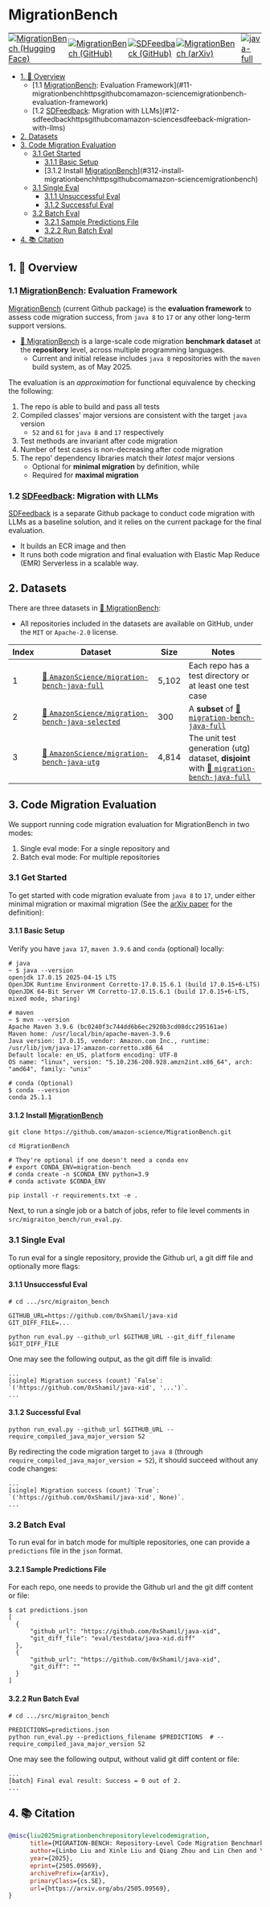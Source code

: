 # MigrationBench
<table>
  <tr>
    <td style="padding: 0;">
      <a href="https://huggingface.co/collections/AmazonScience/migrationbench-68125452fc21a4564b92b6c3">
        <img src="https://img.shields.io/badge/-🤗 MigrationBench-4d5eff?style=flatten&labelColor" alt="MigrationBench (Hugging Face)">
      </a>
    </td>
    <td style="padding: 0;">
      <a href="https://github.com/amazon-science/MigrationBench">
        <img src="https://img.shields.io/badge/MigrationBench-000000?style=flatten&logo=github" alt="MigrationBench (GitHub)">
      </a>
    </td>
    <td style="padding: 0;">
      <a href="https://github.com/amazon-science/SDFeedback">
        <img src="https://img.shields.io/badge/SDFeedback-000000?style=flatten&logo=github&logoColor=white" alt="SDFeedback (GitHub)">
      </a>
    </td>
    <td style="padding: 0;">
      <a href="https://arxiv.org/abs/2505.09569">
        <img src="https://img.shields.io/badge/arXiv-2505.09569-b31b1b.svg?style=flatten" alt="MigrationBench (arXiv)">
      </a>
    </td>
    <td style="padding: 0; padding-left: 10px; vertical-align: middle;">
      <a href="https://huggingface.co/datasets/AmazonScience/migration-bench-java-full">
        <img src="https://img.shields.io/badge/-🤗 java--full-8a98ff?style=flat&labelColor" alt="java-full">
      </a>
    </td>
    <td style="padding: 0; vertical-align: middle;">
      <a href="https://huggingface.co/datasets/AmazonScience/migration-bench-java-selected">
        <img src="https://img.shields.io/badge/-🤗 java--selected-8a98ff?style=flat&labelColor" alt="java-selected">
      </a>
    </td>
    <td style="padding: 0; vertical-align: middle;">
      <a href="https://huggingface.co/datasets/AmazonScience/migration-bench-java-utg">
        <img src="https://img.shields.io/badge/-🤗 java--utg-8a98ff?style=flat&labelColor" alt="java-utg">
      </a>
    </td>
  </tr>
</table>

<!-- toc -->

- [1. 📖 Overview](#1-%F0%9F%93%96-overview)
  * [1.1 [MigrationBench](https://github.com/amazon-science/MigrationBench): Evaluation Framework](#11-migrationbenchhttpsgithubcomamazon-sciencemigrationbench-evaluation-framework)
  * [1.2 [SDFeedback](https://github.com/amazon-science/SDFeeback): Migration with LLMs](#12-sdfeedbackhttpsgithubcomamazon-sciencesdfeeback-migration-with-llms)
- [2. Datasets](#2-datasets)
- [3. Code Migration Evaluation](#3-code-migration-evaluation)
  * [3.1 Get Started](#31-get-started)
    + [3.1.1 Basic Setup](#311-basic-setup)
    + [3.1.2 Install [MigrationBench](https://github.com/amazon-science/MigrationBench)](#312-install-migrationbenchhttpsgithubcomamazon-sciencemigrationbench)
  * [3.1 Single Eval](#31-single-eval)
    + [3.1.1 Unsuccessful Eval](#311-unsuccessful-eval)
    + [3.1.2 Successful Eval](#312-successful-eval)
  * [3.2 Batch Eval](#32-batch-eval)
    + [3.2.1 Sample Predictions File](#321-sample-predictions-file)
    + [3.2.2 Run Batch Eval](#322-run-batch-eval)
- [4. 📚 Citation](#4-%F0%9F%93%9A-citation)

<!-- tocstop -->

## 1. 📖 Overview

### 1.1 [MigrationBench](https://github.com/amazon-science/MigrationBench): Evaluation Framework

[MigrationBench](https://github.com/amazon-science/MigrationBench)
(current Github package)
is the **evaluation framework** to assess code migration success,
from `java 8` to `17` or any other long-term support versions.

- [🤗 MigrationBench](https://huggingface.co/collections/AmazonScience/migrationbench-68125452fc21a4564b92b6c3)
is a large-scale code migration **benchmark dataset** at the **repository** level,
across multiple programming languages.
    * Current and initial release includes `java 8` repositories with the `maven` build system, as of May 2025.

The evaluation is an *approximation* for functional equivalence by checking the following:
1. The repo is able to build and pass all tests
1. Compiled classes' major versions are consistent with the target `java` version
   - `52` and `61` for `java 8` and `17` respectively
1. Test methods are invariant after code migration
1. Number of test cases is non-decreasing after code migration
1. The repo' dependency libraries match their *latest* major versions
   - Optional for **minimal migration** by definition, while
   - Required for **maximal migration**


### 1.2 [SDFeedback](https://github.com/amazon-science/SDFeeback): Migration with LLMs

[SDFeedback](https://github.com/amazon-science/SDFeeback)
is a separate Github package to conduct code migration with LLMs as a baseline solution,
and it relies on the current package for the final evaluation.
- It builds an ECR image and then
- It runs both code migration and final evaluation with Elastic Map Reduce (EMR) Serverless in a scalable way.


## 2. Datasets

There are three datasets in [🤗 MigrationBench](https://huggingface.co/collections/AmazonScience/migrationbench-68125452fc21a4564b92b6c3):
- All repositories included in the datasets are available on GitHub, under the `MIT` or `Apache-2.0` license.

| Index | Dataset                                       | Size  | Notes                                                                                               |
|-------|-----------------------------------------------|-------|-----------------------------------------------------------------------------------------------------|
| 1     | [🤗 `AmazonScience/migration-bench-java-full`](https://huggingface.co/datasets/AmazonScience/migration-bench-java-full)         | 5,102 | Each repo has a test directory or at least one test case                              |
| 2     | [🤗 `AmazonScience/migration-bench-java-selected`](https://huggingface.co/datasets/AmazonScience/migration-bench-java-selected) |   300 | A **subset** of [🤗 `migration-bench-java-full`](https://huggingface.co/datasets/AmazonScience/migration-bench-java-full)                                          |
| 3     | [🤗 `AmazonScience/migration-bench-java-utg`](https://huggingface.co/datasets/AmazonScience/migration-bench-java-utg)           | 4,814 | The unit test generation (utg) dataset, **disjoint** with [🤗 `migration-bench-java-full`](https://huggingface.co/datasets/AmazonScience/migration-bench-java-full)|


## 3. Code Migration Evaluation

We support running code migration evaluation for MigrationBench in two modes:
1. Single eval mode: For a single repository and
2. Batch eval mode: For multiple repositories


### 3.1 Get Started

To get started with code migration evaluate from `java 8` to `17`,
under either minimal migration or maximal migration
(See the [arXiv paper](https://arxiv.org/abs/2505.09569) for the definition):

#### 3.1.1 Basic Setup

Verify you have `java 17`, `maven 3.9.6` and `conda` (optional) locally:

```
# java
~ $ java --version
openjdk 17.0.15 2025-04-15 LTS
OpenJDK Runtime Environment Corretto-17.0.15.6.1 (build 17.0.15+6-LTS)
OpenJDK 64-Bit Server VM Corretto-17.0.15.6.1 (build 17.0.15+6-LTS, mixed mode, sharing)
```

```
# maven
~ $ mvn --version
Apache Maven 3.9.6 (bc0240f3c744dd6b6ec2920b3cd08dcc295161ae)
Maven home: /usr/local/bin/apache-maven-3.9.6
Java version: 17.0.15, vendor: Amazon.com Inc., runtime: /usr/lib/jvm/java-17-amazon-corretto.x86_64
Default locale: en_US, platform encoding: UTF-8
OS name: "linux", version: "5.10.236-208.928.amzn2int.x86_64", arch: "amd64", family: "unix"
```

```
# conda (Optional)
$ conda --version
conda 25.1.1
```

#### 3.1.2 Install [MigrationBench](https://github.com/amazon-science/MigrationBench)

```
git clone https://github.com/amazon-science/MigrationBench.git

cd MigrationBench

# They're optional if one doesn't need a conda env
# export CONDA_ENV=migration-bench
# conda create -n $CONDA_ENV python=3.9
# conda activate $CONDA_ENV

pip install -r requirements.txt -e .
```

Next,
to run a single job or a batch of jobs,
refer to file level comments in `src/migraiton_bench/run_eval.py`.


### 3.1 Single Eval

To run eval for a single repository,
provide the Github url,
a git diff file and optionally more flags:


#### 3.1.1 Unsuccessful Eval
```
# cd .../src/migraiton_bench

GITHUB_URL=https://github.com/0xShamil/java-xid
GIT_DIFF_FILE=...

python run_eval.py --github_url $GITHUB_URL --git_diff_filename $GIT_DIFF_FILE
```

One may see the following output,
as the git diff file is invalid:

```
...
[single] Migration success (count) `False`: `('https://github.com/0xShamil/java-xid', '...')`.
...
```

#### 3.1.2 Successful Eval

```
python run_eval.py --github_url $GITHUB_URL --require_compiled_java_major_version 52
```

By redirecting the code migration target to `java 8`
(through `require_compiled_java_major_version = 52`),
it should succeed without any code changes:

```
...
[single] Migration success (count) `True`: `('https://github.com/0xShamil/java-xid', None)`.
...
```


### 3.2 Batch Eval

To run eval for in batch mode for multiple repositories,
one can provide a `predictions` file in the `json` format.


#### 3.2.1 Sample Predictions File

For each repo,
one needs to provide the Github url and the git diff content or file:


```
$ cat predictions.json
[
  {
      "github_url": "https://github.com/0xShamil/java-xid",
      "git_diff_file": "eval/testdata/java-xid.diff"
  },
  {
      "github_url": "https://github.com/0xShamil/java-xid",
      "git_diff": ""
  }
]
```

#### 3.2.2 Run Batch Eval
```
# cd .../src/migraiton_bench

PREDICTIONS=predictions.json
python run_eval.py --predictions_filename $PREDICTIONS  # --require_compiled_java_major_version 52
```

One may see the following output,
without valid git diff content or file:

```
...
[batch] Final eval result: Success = 0 out of 2.
...
```


## 4. 📚 Citation

```bibtex
@misc{liu2025migrationbenchrepositorylevelcodemigration,
      title={MIGRATION-BENCH: Repository-Level Code Migration Benchmark from Java 8},
      author={Linbo Liu and Xinle Liu and Qiang Zhou and Lin Chen and Yihan Liu and Hoan Nguyen and Behrooz Omidvar-Tehrani and Xi Shen and Jun Huan and Omer Tripp and Anoop Deoras},
      year={2025},
      eprint={2505.09569},
      archivePrefix={arXiv},
      primaryClass={cs.SE},
      url={https://arxiv.org/abs/2505.09569},
}
```
